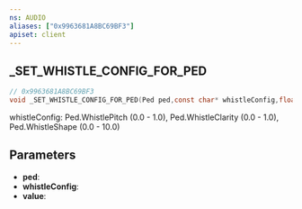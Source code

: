 ```yaml
---
ns: AUDIO
aliases: ["0x9963681A8BC69BF3"]
apiset: client
---
```

## _SET_WHISTLE_CONFIG_FOR_PED

```c
// 0x9963681A8BC69BF3
void _SET_WHISTLE_CONFIG_FOR_PED(Ped ped,const char* whistleConfig,float value);
```

whistleConfig: Ped.WhistlePitch (0.0 - 1.0), Ped.WhistleClarity (0.0 - 1.0), Ped.WhistleShape (0.0 - 10.0)

## Parameters
* **ped**:
* **whistleConfig**:
* **value**: